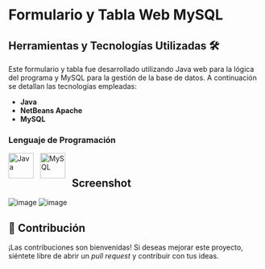 # Formulario y Tabla Web MySQL
## Herramientas y Tecnologías Utilizadas 🛠️
Este formulario y tabla fue desarrollado utilizando Java  web para la lógica del programa y MySQL para la gestión de la base de datos. A continuación se detallan las tecnologías empleadas:

- **Java**
- **NetBeans Apache**
- **MySQL**

### Lenguaje de Programación
<a href="https://www.java.com/" target="_blank"><img align="left" alt="Java" width="50px" style="padding-right:10px;" src="https://techstack-generator.vercel.app/java-icon.svg" /></a>
<a href="https://www.mysql.com/" target="_blank"><img align="left" alt="MySQL" width="50px" style="padding-right:10px;" src="https://techstack-generator.vercel.app/mysql-icon.svg" /></a><br>
## Screenshot
![image](https://github.com/user-attachments/assets/2e2f572f-4ef1-45c4-abad-1c24f460feba)
![image](https://github.com/user-attachments/assets/edae5822-ea04-4d26-b1fc-351cdc561f56)

## 🤝 Contribución
¡Las contribuciones son bienvenidas! Si deseas mejorar este proyecto, siéntete libre de abrir un _pull request_ y contribuir con tus ideas.


